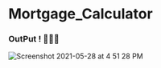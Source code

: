 # Mortgage_Calculator



### OutPut ! 🚶🏻‍♂️
![Screenshot 2021-05-28 at 4 51 28 PM](https://user-images.githubusercontent.com/51916493/119976646-06ebfb80-bfd5-11eb-9991-17b8c887a6ec.png)
